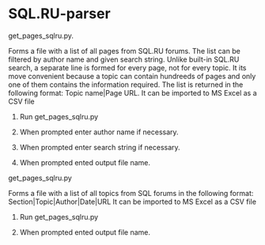# SQL.RU-parser
get_pages_sqlru.py.

Forms a file with a list of all pages from SQL.RU forums. The list can be filtered by author name and given search string. Unlike built-in SQL.RU search, a separate line is formed for every page, not for every topic. It its move convenient because a topic can contain hundreeds of pages and only one of them contains the information required.
The list is returned in the following format:
Topic name|Page URL.
It can be imported to MS Excel as a CSV file

1. Run get_pages_sqlru.py

2. When prompted enter author name if necessary.

3. When prompted enter search string if necessary.

4. When prompted ented output file name.

get_pages_sqlru.py

Forms a file with a list of all topics from SQL forums in the following format:
Section|Topic|Author|Date|URL
It can be imported to MS Excel as a CSV file

1. Run get_pages_sqlru.py

2. When prompted ented output file name.
